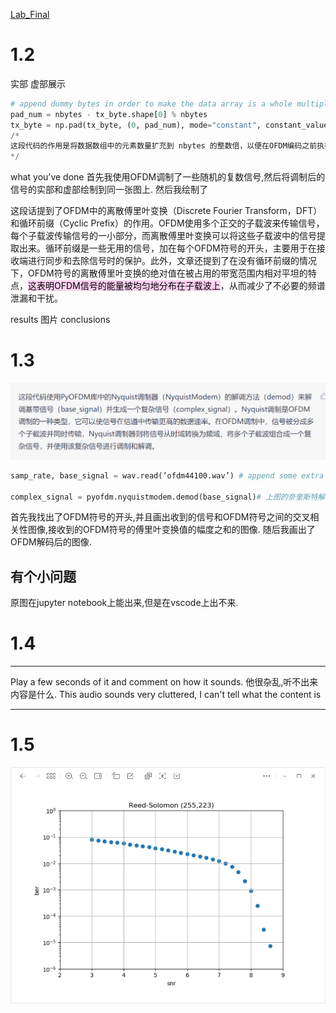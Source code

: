[Lab_Final](assets/DC4_lab5_py_merged_public_with_bookmark.pdf)
# 1.2
实部 虚部展示

~~~python
# append dummy bytes in order to make the data array is a whole multiple of nbytes
pad_num = nbytes - tx_byte.shape[0] % nbytes
tx_byte = np.pad(tx_byte, (0, pad_num), mode="constant", constant_values=127)
/*
这段代码的作用是将数据数组中的元素数量扩充到 nbytes 的整数倍，以便在OFDM编码之前执行，因为OFDM编码要求数据长度必须是符号长度的整数倍。首先，通过计算数据数组中元素的数量与 nbytes 取模的余数，计算需要添加的虚拟字节数。然后，使用numpy中的np.pad函数在数组的末尾添加相应数量的值为 127 的虚拟字节，以便填充数据数组，使其元素数量成为 nbytes 的整数倍。填充的值为 127 的原因是因为在某些情况下（例如，OFDM符号前缀中的循环前缀）需要知道填充值。
*/
~~~

what you’ve done 
首先我使用OFDM调制了一些随机的复数信号,然后将调制后的信号的实部和虚部绘制到同一张图上.
然后我绘制了


这段话提到了OFDM中的离散傅里叶变换（Discrete Fourier Transform，DFT）和循环前缀（Cyclic Prefix）的作用。OFDM使用多个正交的子载波来传输信号，每个子载波传输信号的一小部分，而离散傅里叶变换可以将这些子载波中的信号提取出来。循环前缀是一些无用的信号，加在每个OFDM符号的开头，主要用于在接收端进行同步和去除信号时的保护。此外，文章还提到了在没有循环前缀的情况下，OFDM符号的离散傅里叶变换的绝对值在被占用的带宽范围内相对平坦的特点，<mark style="background: #FFB8EBA6;">这表明OFDM信号的能量被均匀地分布在子载波上</mark>，从而减少了不必要的频谱泄漏和干扰。



results 
图片
conclusions 

# 1.3
![](assets/截图_20230326214323.png)
~~~python
samp_rate, base_signal = wav.read(’ofdm44100.wav’) # append some extra zeros to the base_signal here

complex_signal = pyofdm.nyquistmodem.demod(base_signal)# 上图的奈奎斯特解调
~~~

首先我找出了OFDM符号的开头,并且画出收到的信号和OFDM符号之间的交叉相关性图像,接收到的OFDM符号的傅里叶变换值的幅度之和的图像. 随后我画出了OFDM解码后的图像.

## 有个小问题
原图在jupyter notebook上能出来,但是在vscode上出不来.


# 1.4
---

Play a few seconds of it and comment on how it sounds.
他很杂乱,听不出来内容是什么.
This audio sounds very cluttered, I can't tell what the content is

---

# 1.5
![](assets/截图_20230327102842.png)